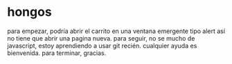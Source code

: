 # hongos
para empezar, podría abrir el carrito en una ventana emergente tipo alert así no tiene que abrir una pagina nueva.
para seguir, no se mucho de javascript, estoy aprendiendo a usar git recién. cualquier ayuda es bienvenida.
para terminar, gracias.

